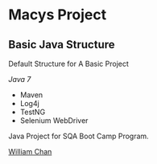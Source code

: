 # Macys Project
## Basic Java Structure

Default Structure for A Basic Project

*Java 7*

* Maven
* Log4j
* TestNG
* Selenium WebDriver

Java Project for SQA Boot Camp Program. 

[William Chan](https://github.com/winglim701)
